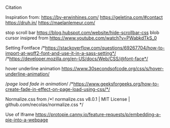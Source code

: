Citation

Inspiration from:
https://by-erwinhines.com/
https://geletina.com/#contact
https://druh.in/
https://maelanlemeur.com/

stop scroll bar https://blog.hubspot.com/website/hide-scrollbar-css 
blob cursor insipred from https://www.youtube.com/watch?v=PWabkdTkS_0

Setting Fontface
/*https://stackoverflow.com/questions/69267704/how-to-import-at-woff2-font-and-use-it-in-a-sass-setting*/
/*https://developer.mozilla.org/en-US/docs/Web/CSS/@font-face*/

hover underline animation
https://www.30secondsofcode.org/css/s/hover-underline-animation/


 /*page load fade in animation*/
/*https://www.geeksforgeeks.org/how-to-create-fade-in-effect-on-page-load-using-css/*/
    
    
Normalize.css from
/*! normalize.css v8.0.1 | MIT License | github.com/necolas/normalize.css */

Use of Iframe 
https://protopie.canny.io/feature-requests/p/embedding-a-pie-into-a-webpage